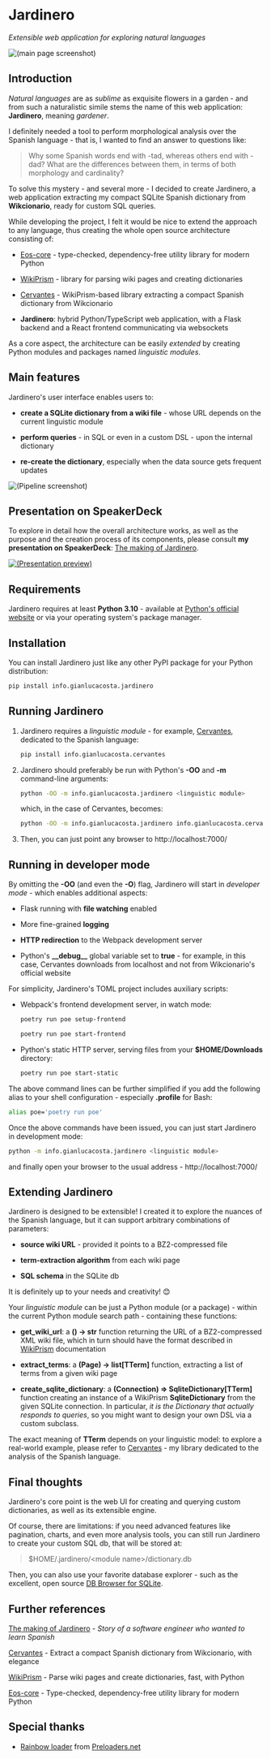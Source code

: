 # Jardinero

_Extensible web application for exploring natural languages_

![(main page screenshot)](screenshots/main.png)

## Introduction

_Natural languages_ are as _sublime_ as exquisite flowers in a garden - and from such a naturalistic simile stems the name of this web application: **Jardinero**, meaning _gardener_.

I definitely needed a tool to perform morphological analysis over the Spanish language - that is, I wanted to find an answer to questions like:

> Why some Spanish words end with -tad, whereas others end with -dad? What are the differences between them, in terms of both morphology and cardinality?

To solve this mystery - and several more - I decided to create Jardinero, a web application extracting my compact SQLite Spanish dictionary from **Wikcionario**, ready for custom SQL queries.

While developing the project, I felt it would be nice to extend the approach to any language, thus creating the whole open source architecture consisting of:

- [Eos-core](https://github.com/giancosta86/Eos-core) - type-checked, dependency-free utility library for modern Python

- [WikiPrism](https://github.com/giancosta86/WikiPrism) - library for parsing wiki pages and creating dictionaries

- [Cervantes](https://github.com/giancosta86/Cervantes) - WikiPrism-based library extracting a compact Spanish dictionary from Wikcionario

- **Jardinero**: hybrid Python/TypeScript web application, with a Flask backend and a React frontend communicating via websockets

As a core aspect, the architecture can be easily _extended_ by creating Python modules and packages named _linguistic modules_.

## Main features

Jardinero's user interface enables users to:

- **create a SQLite dictionary from a wiki file** - whose URL depends on the current linguistic module

- **perform queries** - in SQL or even in a custom DSL - upon the internal dictionary

- **re-create the dictionary**, especially when the data source gets frequent updates

![(Pipeline screenshot)](screenshots/pipeline.png)

## Presentation on SpeakerDeck

To explore in detail how the overall architecture works, as well as the purpose and the creation process of its components, please consult **my presentation on SpeakerDeck**: [The making of Jardinero](https://speakerdeck.com/giancosta86/the-making-of-jardinero).

[![(Presentation preview)](slides/preview.png)](https://speakerdeck.com/giancosta86/the-making-of-jardinero)

## Requirements

Jardinero requires at least **Python 3.10** - available at [Python's official website](https://www.python.org/) or via your operating system's package manager.

## Installation

You can install Jardinero just like any other PyPI package for your Python distribution:

```bash
pip install info.gianlucacosta.jardinero
```

## Running Jardinero

1. Jardinero requires a _linguistic module_ - for example, [Cervantes](github.com/giancosta86/Cervantes/), dedicated to the Spanish language:

   ```bash
   pip install info.gianlucacosta.cervantes
   ```

1. Jardinero should preferably be run with Python's **-OO** and **-m** command-line arguments:

   ```bash
   python -OO -m info.gianlucacosta.jardinero <linguistic module>
   ```

   which, in the case of Cervantes, becomes:

   ```bash
   python -OO -m info.gianlucacosta.jardinero info.gianlucacosta.cervantes
   ```

1. Then, you can just point any browser to http://localhost:7000/

## Running in developer mode

By omitting the **-OO** (and even the **-O**) flag, Jardinero will start in _developer mode_ - which enables additional aspects:

- Flask running with **file watching** enabled

- More fine-grained **logging**

- **HTTP redirection** to the Webpack development server

- Python's **\_\_debug\_\_** global variable set to **true** - for example, in this case, Cervantes downloads from localhost and not from Wikcionario's official website

For simplicity, Jardinero's TOML project includes auxiliary scripts:

- Webpack's frontend development server, in watch mode:

  ```bash
  poetry run poe setup-frontend
  ```

  ```bash
  poetry run poe start-frontend
  ```

- Python's static HTTP server, serving files from your **$HOME/Downloads** directory:

  ```bash
  poetry run poe start-static
  ```

The above command lines can be further simplified if you add the following alias to your shell configuration - especially **.profile** for Bash:

```bash
alias poe='poetry run poe'
```

Once the above commands have been issued, you can just start Jardinero in development mode:

```bash
python -m info.gianlucacosta.jardinero <linguistic module>
```

and finally open your browser to the usual address - http://localhost:7000/

## Extending Jardinero

Jardinero is designed to be extensible! I created it to explore the nuances of the Spanish language, but it can support arbitrary combinations of parameters:

- **source wiki URL** - provided it points to a BZ2-compressed file

- **term-extraction algorithm** from each wiki page

- **SQL schema** in the SQLite db

It is definitely up to your needs and creativity! 😊

Your _linguistic module_ can be just a Python module (or a package) - within the current Python module search path - containing these functions:

- **get_wiki_url**: a **() -> str** function returning the URL of a BZ2-compressed XML wiki file, which in turn should have the format described in [WikiPrism](https://github.com/giancosta86/WikiPrism) documentation

- **extract_terms**: a **(Page) -> list\[TTerm\]** function, extracting a list of terms from a given wiki page

- **create_sqlite_dictionary**: a **(Connection) => SqliteDictionary\[TTerm\]** function creating an instance of a WikiPrism **SqliteDictionary** from the given SQLite connection. In particular, _it is the Dictionary that actually responds to queries_, so you might want to design your own DSL via a custom subclass.

The exact meaning of **TTerm** depends on your linguistic model: to explore a real-world example, please refer to [Cervantes](https://github.com/giancosta86/Cervantes) - my library dedicated to the analysis of the Spanish language.

## Final thoughts

Jardinero's core point is the web UI for creating and querying custom dictionaries, as well as its extensible engine.

Of course, there are limitations: if you need advanced features like pagination, charts, and even more analysis tools, you can still run Jardinero to create your custom SQL db, that will be stored at:

> $HOME/.jardinero/\<module name\>/dictionary.db

Then, you can also use your favorite database explorer - such as the excellent, open source [DB Browser for SQLite](https://sqlitebrowser.org/).

## Further references

[The making of Jardinero](https://speakerdeck.com/giancosta86/the-making-of-jardinero) - _Story of a software engineer who wanted to learn Spanish_

[Cervantes](https://github.com/giancosta86/Cervantes) - Extract a compact Spanish dictionary from Wikcionario, with elegance

[WikiPrism](https://github.com/giancosta86/WikiPrism) - Parse wiki pages and create dictionaries, fast, with Python

[Eos-core](https://github.com/giancosta86/Eos-core) - Type-checked, dependency-free utility library for modern Python

## Special thanks

- [Rainbow loader](https://icons8.com/preloaders/en/circular/rainbow/) from [Preloaders.net](https://icons8.com/preloaders/)
